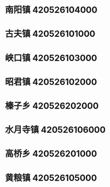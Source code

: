 # 南阳镇 420526104000
# 古夫镇 420526101000
# 峡口镇 420526103000
# 昭君镇 420526102000
# 榛子乡 420526202000
# 水月寺镇 420526106000
# 高桥乡 420526201000
# 黄粮镇 420526105000
